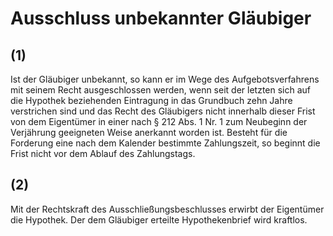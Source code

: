 # Ausschluss unbekannter Gläubiger



## (1)

 Ist der Gläubiger unbekannt, so kann er im Wege des Aufgebotsverfahrens mit seinem Recht ausgeschlossen werden, wenn seit der letzten sich auf die Hypothek beziehenden Eintragung in das Grundbuch zehn Jahre verstrichen sind und das Recht des Gläubigers nicht innerhalb dieser Frist von dem Eigentümer in einer nach § 212 Abs. 1 Nr. 1 zum Neubeginn der Verjährung geeigneten Weise anerkannt worden ist. Besteht für die Forderung eine nach dem Kalender bestimmte Zahlungszeit, so beginnt die Frist nicht vor dem Ablauf des Zahlungstags.

## (2)

 Mit der Rechtskraft des Ausschließungsbeschlusses erwirbt der Eigentümer die Hypothek. Der dem Gläubiger erteilte Hypothekenbrief wird kraftlos. 

